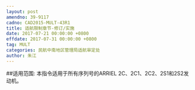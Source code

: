 ```yaml
---
layout: post
amendno: 39-9117
cadno: CAD2015-MULT-43R1
title: 适航限制章节-修订/实施
date: 2017-07-21 00:00:00 +0800
effdate: 2017-07-31 00:00:00 +0800
tag: MULT
categories: 民航中南地区管理局适航审定处
author: 朱江
---
```


##适用范围:
本指令适用于所有序列号的ARRIEL 2C、2C1、2C2、2S1和2S2发动机。

